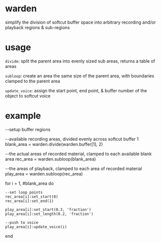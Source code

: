 # warden

simplify the division of softcut buffer space into arbitrary recording and/or playback regions & sub-regions


# usage

`divide`: split the parent area into evenly sized sub areas, returns a table of areas

`subloop`: create an area the same size of the parent area, with boundaries clamped to the parent area

`update_voice`: assign the start point, end point, & buffer number of the object to softcut voice

# example

--setup buffer regions

--available recording areas, divided evenly across softcut buffer 1
blank_area = warden.divide(warden.buffer[1], 2)

--the actual areas of recorded material, clamped to each  available blank area
rec_area = warden.subloop(blank_area)

--the areas of playback, clamped to each area of recorded material
play_area = warden.subloop(rec_area)

for i = 1, #blank_area do

    --set loop points
    rec_area[i]:set_start(0)
    rec_area[i]:set_end(1)

    play_area[i]:set_start(0.3, 'fraction')
    play_area[i]:set_length(0.2, 'fraction')
    
    --push to voice
    play_area[i]:update_voice(i)
end

